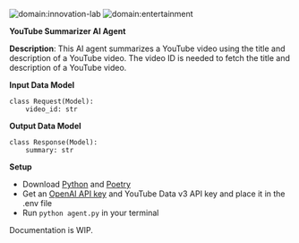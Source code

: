 ![domain:innovation-lab](https://img.shields.io/badge/innovation--lab-3D8BD3)
![domain:entertainment](https://img.shields.io/badge/entertainment-3D8BD3)

**YouTube Summarizer AI Agent**

**Description**: This AI agent summarizes a YouTube video using the title and description of a YouTube video. The video ID is needed to fetch the title and description of a YouTube video.

**Input Data Model**
```
class Request(Model):
    video_id: str
```

**Output Data Model**
```
class Response(Model):
    summary: str
```

**Setup**
* Download [Python](https://www.python.org/) and [Poetry](https://python-poetry.org/docs/)
* Get an [OpenAI API key](https://platform.openai.com/) and YouTube Data v3 API key and place it in the .env file
* Run ```python agent.py``` in your terminal

Documentation is WIP. 
